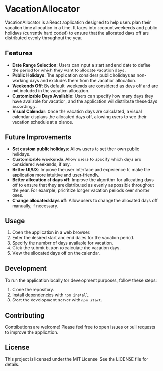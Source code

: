 # VacationAllocator

VacationAllocator is a React application designed to help users plan their vacation time allocation in a time. It takes into account weekends and public holidays (currently hard coded) to ensure that the allocated days off are distributed evenly throughout the year.

## Features

- **Date Range Selection**: Users can input a start and end date to define the period for which they want to allocate vacation days.
- **Public Holidays**: The application considers public holidays as non-working days and excludes them from the vacation allocation.
- **Weekends Off**: By default, weekends are considered as days off and are not included in the vacation allocation.
- **Customizable Days Available**: Users can specify how many days they have available for vacation, and the application will distribute these days accordingly.
- **Visual Calendar**: Once the vacation days are calculated, a visual calendar displays the allocated days off, allowing users to see their vacation schedule at a glance.

## Future Improvements

- **Set custom public holidays**: Allow users to set their own public holidays.
- **Customizable weekends**: Allow users to specify which days are considered weekends, if any.
- **Better UI/UX**: Improve the user interface and experience to make the application more intuitive and user-friendly.
- **Better allocation of days off**: Improve the algorithm for allocating days off to ensure that they are distributed as evenly as possible throughout the year. For example, prioritize longer vacation periods over shorter ones.
- **Change allocated days off**: Allow users to change the allocated days off manually, if necessary.

## Usage

1. Open the application in a web browser.
2. Enter the desired start and end dates for the vacation period.
3. Specify the number of days available for vacation.
4. Click the submit button to calculate the vacation days.
5. View the allocated days off on the calendar.

## Development

To run the application locally for development purposes, follow these steps:

1. Clone the repository.
2. Install dependencies with `npm install`.
3. Start the development server with `npm start`.

## Contributing

Contributions are welcome! Please feel free to open issues or pull requests to improve the application.

## License

This project is licensed under the MIT License. See the LICENSE file for details.